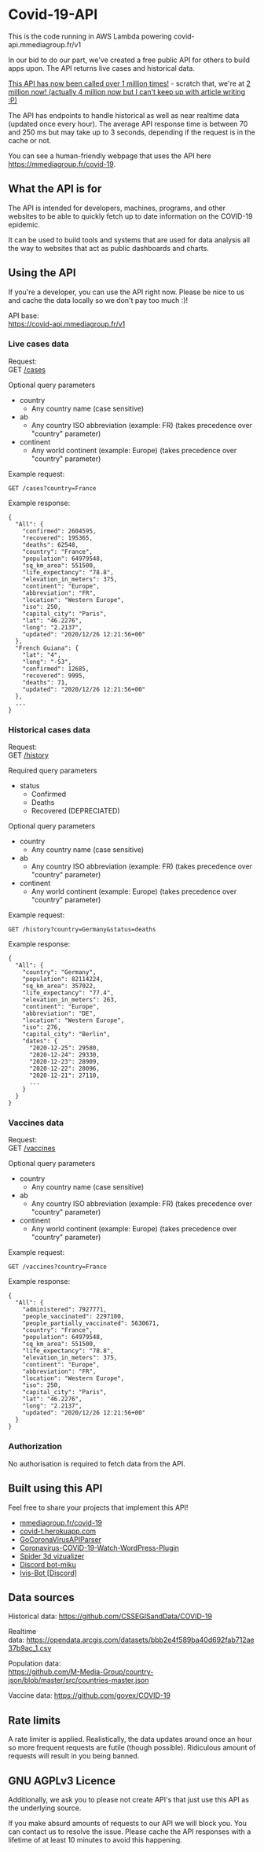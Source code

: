 # Covid-19-API

This is the code running in AWS Lambda powering covid-api.mmediagroup.fr/v1

<!-- wp:paragraph -->
<p>In our bid to do our part, we've created a free public API for others to build apps upon. The API returns live cases and historical data.</p>
<!-- /wp:paragraph -->

<!-- wp:paragraph -->
<p><a href="https://blog.mmediagroup.fr/post/m-media-coronavirus-api-passes-1-million-requests/">This API has now been called over 1 million times!</a> - scratch that, we're at <a href="https://blog.mmediagroup.fr/post/m-media-coronavirus-api-reaches-2-million-requests/">2 million now! (actually 4 million now but I can't keep up with article writing :P)</a></p>
<!-- /wp:paragraph -->

<!-- wp:paragraph -->
<p>The API has endpoints to handle historical as well as near realtime data (updated once every hour). The average API response time is between 70 and 250 ms but may take up to 3 seconds, depending if the request is in the cache or not.</p>
<!-- /wp:paragraph -->

<!-- wp:paragraph -->
<p>You can see a human-friendly webpage that uses the API here <a href="https://mmediagroup.fr/covid-19">https://mmediagroup.fr/covid-19</a>.</p>
<!-- /wp:paragraph -->

<!-- wp:heading -->
<h2>What the API is for</h2>
<!-- /wp:heading -->

<!-- wp:paragraph -->
<p>The API is intended for developers, machines, programs, and other websites to be able to quickly fetch up to date information on the COVID-19 epidemic.</p>
<!-- /wp:paragraph -->

<!-- wp:paragraph -->
<p>It can be used to build tools and systems that are used for data analysis all the way to websites that act as public dashboards and charts.</p>
<!-- /wp:paragraph -->

<!-- wp:heading -->
<h2>Using the API</h2>
<!-- /wp:heading -->

<!-- wp:paragraph -->
<p>If you're a developer, you can use the API right now. Please be nice to us and cache the data locally so we don't pay too much :)!</p>
<!-- /wp:paragraph -->

<!-- wp:paragraph -->
<p>API base:<br><a rel="noreferrer noopener" href="https://covid-api.mmediagroup.fr/v1/cases" target="_blank">https://covid-api.mmediagroup.fr/v1</a></p>
<!-- /wp:paragraph -->

<!-- wp:heading {"level":3} -->
<h3>Live cases data</h3>
<!-- /wp:heading -->

<!-- wp:paragraph -->
<p>Request:<br>GET <a rel="noreferrer noopener" href="https://covid-api.mmediagroup.fr/v1/cases" target="_blank">/cases</a></p>
<!-- /wp:paragraph -->

<!-- wp:paragraph -->
<p>Optional query parameters</p>
<!-- /wp:paragraph -->

<!-- wp:list -->
<ul>
  <li>country<ul><li>Any country name (case sensitive)</li></ul></li>
  <li>ab<ul><li>Any country ISO abbreviation (example: FR) (takes precedence over "country" parameter)</li></ul></li>
  <li>continent<ul><li>Any world continent (example: Europe) (takes precedence over "country" parameter)</li></ul></li>
</ul>
<!-- /wp:list -->

<!-- wp:paragraph -->
Example request:
  <pre><code class="lang-http"><span class="hljs-attr">GET /cases?country</span>=<span class="hljs-string">France</span>
</code></pre>

Example response:
<pre><code class="lang-JSON">{
  <span class="hljs-attr">"All"</span>: {
    <span class="hljs-attr">"confirmed"</span>: <span class="hljs-number">2604595</span>,
    <span class="hljs-attr">"recovered"</span>: <span class="hljs-number">195365</span>,
    <span class="hljs-attr">"deaths"</span>: <span class="hljs-number">62548</span>,
    <span class="hljs-attr">"country"</span>: <span class="hljs-string">"France"</span>,
    <span class="hljs-attr">"population"</span>: <span class="hljs-number">64979548</span>,
    <span class="hljs-attr">"sq_km_area"</span>: <span class="hljs-number">551500</span>,
    <span class="hljs-attr">"life_expectancy"</span>: <span class="hljs-string">"78.8"</span>,
    <span class="hljs-attr">"elevation_in_meters"</span>: <span class="hljs-number">375</span>,
    <span class="hljs-attr">"continent"</span>: <span class="hljs-string">"Europe"</span>,
    <span class="hljs-attr">"abbreviation"</span>: <span class="hljs-string">"FR"</span>,
    <span class="hljs-attr">"location"</span>: <span class="hljs-string">"Western Europe"</span>,
    <span class="hljs-attr">"iso"</span>: <span class="hljs-number">250</span>,
    <span class="hljs-attr">"capital_city"</span>: <span class="hljs-string">"Paris"</span>,
    <span class="hljs-attr">"lat"</span>: <span class="hljs-string">"46.2276"</span>,
    <span class="hljs-attr">"long"</span>: <span class="hljs-string">"2.2137"</span>,
    <span class="hljs-attr">"updated"</span>: <span class="hljs-string">"2020/12/26 12:21:56+00"</span>
  },
  <span class="hljs-attr">"French Guiana"</span>: {
    <span class="hljs-attr">"lat"</span>: <span class="hljs-string">"4"</span>,
    <span class="hljs-attr">"long"</span>: <span class="hljs-string">"-53"</span>,
    <span class="hljs-attr">"confirmed"</span>: <span class="hljs-number">12685</span>,
    <span class="hljs-attr">"recovered"</span>: <span class="hljs-number">9995</span>,
    <span class="hljs-attr">"deaths"</span>: <span class="hljs-number">71</span>,
    <span class="hljs-attr">"updated"</span>: <span class="hljs-string">"2020/12/26 12:21:56+00"</span>
  },
  ...
}
</code></pre>

<!-- /wp:paragraph -->

<!-- wp:heading {"level":3} -->
<h3>Historical cases data</h3>
<!-- /wp:heading -->

<!-- wp:paragraph -->
<p>Request:<br>GET <a rel="noreferrer noopener" href="https://covid-api.mmediagroup.fr/v1/history" target="_blank">/history</a></p>
<!-- /wp:paragraph -->

<!-- wp:paragraph -->
<p>Required query parameters</p>
<!-- /wp:paragraph -->

<!-- wp:list -->
<ul><li>status<ul><li>Confirmed</li><li>Deaths</li><li>Recovered (DEPRECIATED)</li></ul></li></ul>
<!-- /wp:list -->

<!-- wp:paragraph -->
<p>Optional query parameters</p>
<!-- /wp:paragraph -->

<!-- wp:list -->
<ul><li>country<ul><li>Any country name (case sensitive)</li></ul></li><li>ab<ul><li>Any country ISO abbreviation (example: FR) (takes precedence over "country" parameter)</li></ul></li>
  <li>continent<ul><li>Any world continent (example: Europe) (takes precedence over "country" parameter)</li></ul></li>
</ul>
<!-- /wp:list -->

<!-- wp:paragraph -->
Example request:
<pre><code class="lang-http">GET /<span class="hljs-built_in">history</span>?country=Germany&amp;status=deaths
</code></pre>

Example response:
<pre><code class="lang-json">{
  <span class="hljs-string">"All"</span>: {
    <span class="hljs-string">"country"</span>: <span class="hljs-string">"Germany"</span>,
    <span class="hljs-string">"population"</span>: <span class="hljs-number">82114224</span>,
    <span class="hljs-string">"sq_km_area"</span>: <span class="hljs-number">357022</span>,
    <span class="hljs-string">"life_expectancy"</span>: <span class="hljs-string">"77.4"</span>,
    <span class="hljs-string">"elevation_in_meters"</span>: <span class="hljs-number">263</span>,
    <span class="hljs-string">"continent"</span>: <span class="hljs-string">"Europe"</span>,
    <span class="hljs-string">"abbreviation"</span>: <span class="hljs-string">"DE"</span>,
    <span class="hljs-string">"location"</span>: <span class="hljs-string">"Western Europe"</span>,
    <span class="hljs-string">"iso"</span>: <span class="hljs-number">276</span>,
    <span class="hljs-string">"capital_city"</span>: <span class="hljs-string">"Berlin"</span>,
    <span class="hljs-string">"dates"</span>: {
      <span class="hljs-string">"2020-12-25"</span>: <span class="hljs-number">29580</span>,
      <span class="hljs-string">"2020-12-24"</span>: <span class="hljs-number">29330</span>,
      <span class="hljs-string">"2020-12-23"</span>: <span class="hljs-number">28909</span>,
      <span class="hljs-string">"2020-12-22"</span>: <span class="hljs-number">28096</span>,
      <span class="hljs-string">"2020-12-21"</span>: <span class="hljs-number">27110</span>,
      ...
    }
  }
}
</code></pre>

<!-- /wp:paragraph -->

<!-- wp:heading {"level":3} -->
<h3>Vaccines data</h3>
<!-- /wp:heading -->

<!-- wp:paragraph -->
<p>Request:<br>GET <a rel="noreferrer noopener" href="https://covid-api.mmediagroup.fr/v1/vaccines" target="_blank">/vaccines</a></p>
<!-- /wp:paragraph -->

<!-- wp:paragraph -->
<p>Optional query parameters</p>
<!-- /wp:paragraph -->

<!-- wp:list -->
<ul>
  <li>country<ul><li>Any country name (case sensitive)</li></ul></li>
  <li>ab<ul><li>Any country ISO abbreviation (example: FR) (takes precedence over "country" parameter)</li></ul></li>
  <li>continent<ul><li>Any world continent (example: Europe) (takes precedence over "country" parameter)</li></ul></li>
</ul>
<!-- /wp:list -->

<!-- wp:paragraph -->
Example request:
  <pre><code class="lang-http"><span class="hljs-attr">GET /vaccines?country</span>=<span class="hljs-string">France</span>
</code></pre>

Example response:
<pre><code class="lang-JSON">{
  <span class="hljs-attr">"All"</span>: {
    <span class="hljs-attr">"administered"</span>: <span class="hljs-number">7927771</span>,
    <span class="hljs-attr">"people_vaccinated"</span>: <span class="hljs-number">2297100</span>,
    <span class="hljs-attr">"people_partially_vaccinated"</span>: <span class="hljs-number">5630671</span>,
    <span class="hljs-attr">"country"</span>: <span class="hljs-string">"France"</span>,
    <span class="hljs-attr">"population"</span>: <span class="hljs-number">64979548</span>,
    <span class="hljs-attr">"sq_km_area"</span>: <span class="hljs-number">551500</span>,
    <span class="hljs-attr">"life_expectancy"</span>: <span class="hljs-string">"78.8"</span>,
    <span class="hljs-attr">"elevation_in_meters"</span>: <span class="hljs-number">375</span>,
    <span class="hljs-attr">"continent"</span>: <span class="hljs-string">"Europe"</span>,
    <span class="hljs-attr">"abbreviation"</span>: <span class="hljs-string">"FR"</span>,
    <span class="hljs-attr">"location"</span>: <span class="hljs-string">"Western Europe"</span>,
    <span class="hljs-attr">"iso"</span>: <span class="hljs-number">250</span>,
    <span class="hljs-attr">"capital_city"</span>: <span class="hljs-string">"Paris"</span>,
    <span class="hljs-attr">"lat"</span>: <span class="hljs-string">"46.2276"</span>,
    <span class="hljs-attr">"long"</span>: <span class="hljs-string">"2.2137"</span>,
    <span class="hljs-attr">"updated"</span>: <span class="hljs-string">"2020/12/26 12:21:56+00"</span>
  }
}
</code></pre>

<!-- /wp:paragraph -->

<!-- wp:heading {"level":3} -->
<h3>Authorization</h3>
<!-- /wp:heading -->

<!-- wp:paragraph -->
<p>No authorisation is required to fetch data from the API.</p>
<!-- /wp:paragraph -->

<!-- wp:heading -->
<h2>Built using this API</h2>
<!-- /wp:heading -->

<!-- wp:paragraph -->
<p>Feel free to share your projects that implement this API!</p>
<!-- /wp:paragraph -->

<!-- wp:list -->
<ul><li><a href="https://mmediagroup.fr/covid-19">mmediagroup.fr/covid-19</a></li><li><a href="https://covid-t.herokuapp.com">covid-t.herokuapp.com</a></li>
 <li><a href="https://github.com/Fr0sty404/GoCoronaVirusAPIParser">GoCoronaVirusAPIParser</a></li>
 <li><a href="https://blog.mmediagroup.fr/post/coronavirus-covid-19-watch-wordpress-plugin/">Coronavirus-COVID-19-Watch-WordPress-Plugin</a></li>
 <li><a href="https://github.com/ladybug-tools/spider-covid-19-viz-3d">Spider 3d vizualizer</a></li>
 <li><a href="https://github.com/MasterBrian99/Discord-bot-miku" >Discord bot-miku</a></li>
 <li><a href="https://github.com/LexxFade/Ivis-Bot"> Ivis-Bot [Discord]</a></li>
</ul>
<!-- /wp:list -->

<!-- wp:heading -->
<h2>Data sources</h2>
<!-- /wp:heading -->

<!-- wp:paragraph -->
<p>Historical data:&nbsp;<a rel="noreferrer noopener" href="https://github.com/CSSEGISandData/COVID-19" target="_blank">https://github.com/CSSEGISandData/COVID-19</a></p>
<!-- /wp:paragraph -->

<!-- wp:paragraph -->
<p>Realtime data:&nbsp;<a rel="noreferrer noopener" href="https://opendata.arcgis.com/datasets/bbb2e4f589ba40d692fab712ae37b9ac_1.csv" target="_blank">https://opendata.arcgis.com/datasets/bbb2e4f589ba40d692fab712ae37b9ac_1.csv</a></p>
<!-- /wp:paragraph -->

<!-- wp:paragraph -->
<p>Population data:<br><a href="https://github.com/M-Media-Group/country-json/blob/master/src/countries-master.json">https://github.com/M-Media-Group/country-json/blob/master/src/countries-master.json</a></p>
<!-- /wp:paragraph -->

<!-- wp:paragraph -->
<p>Vaccine data:&nbsp;<a rel="noreferrer noopener" href="https://github.com/govex/COVID-19" target="_blank">https://github.com/govex/COVID-19</a></p>
<!-- /wp:paragraph -->


<!-- wp:heading -->
<h2>Rate limits</h2>
<!-- /wp:heading -->

<!-- wp:paragraph -->
<p>A rate limiter is applied. Realistically, the data updates around once an hour so more frequent requests are futile (though possible). Ridiculous amount of requests will result in you being banned.</p>
<!-- /wp:paragraph -->

<!-- wp:heading -->
<h2>GNU AGPLv3 Licence</h2>
<!-- /wp:heading -->

<!-- wp:paragraph -->
<p>Additionally, we ask you to please not create API's that just use this API as the underlying source.</p>
<p>If you make absurd amounts of requests to our API we will block you. You can contact us to resolve the issue. Please cache the API responses with a lifetime of at least 10 minutes to avoid this happening.</p>
<!-- /wp:paragraph -->
